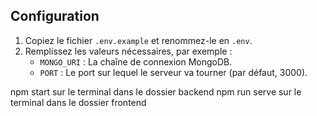 ## Configuration

1. Copiez le fichier `.env.example` et renommez-le en `.env`.
2. Remplissez les valeurs nécessaires, par exemple :
   - `MONGO_URI` : La chaîne de connexion MongoDB.
   - `PORT` : Le port sur lequel le serveur va tourner (par défaut, 3000).


npm start sur le terminal dans le dossier backend 
npm run serve sur le terminal dans le dossier frontend